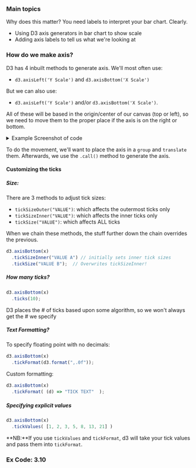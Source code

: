 ### Main topics
 
 Why does this matter? You need labels to interpret your bar chart. Clearly.

  * Using D3 axis generators in bar chart to show scale
  * Adding axis labels to tell us what we're looking at

### How do we make axis?

D3 has 4 inbuilt methods to generate axis. We'll most often use:
  - `d3.axisLeft('Y Scale')` and `d3.axisBottom('X Scale')`

But we can also use:
  - `d3.axisLeft('Y Scale')` and/or `d3.axisBottom('X Scale')`.

All of these will be based in the origin/center of our canvas (top or left), so we need to move them to the proper place if the axis is on the right or bottom.
<details>
<summary>Example Screenshot of code</summary>

![Code and visualization](Screenshots/lec_25_4_axis.png)
</details>

To do the movement, we'll want to place the axis in a `group` and `translate` them.
Afterwards, we use the `.call()` method to generate the axis.

#### Customizing the ticks

##### Size:
There are 3 methods to adjust tick sizes:
  * `tickSizeOuter("VALUE")`: which affects the outermost ticks only
  * `tickSizeInner("VALUE")`: which affects the inner ticks only
  * `tickSize("VALUE")`: which affects ALL ticks

When we chain these methods, the stuff further down the chain overrides the previous.
```js
d3.axisBottom(x)
  .tickSizeInner("VALUE A") // initially sets inner tick sizes
  .tickSize("VALUE B");  // Overwrites tickSizeInner!
```

##### How many ticks?
```js
d3.axisBottom(x)
  .ticks(10);
```
D3 places the # of ticks based upon some algorithm, so we won't always get the # we specify

##### Text Formatting?

To specify floating point with no decimals:
```js
d3.axisBottom(x)
  .tickFormat(d3.format(",.0f"));
```
Custom formatting:

```js
d3.axisBottom(x)
  .tickFormat( (d) => "TICK TEXT"  );
```

##### Specifying explicit values

```js
d3.axisBottom(x)
  .tickValues( [1, 2, 3, 5, 8, 13, 21] )
```

  **NB:**If you use `tickValues` and `tickFormat`, d3 will take your tick values and pass them into `tickFormat`.

### Ex Code: 3.10